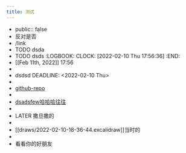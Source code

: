 ```yaml
---
title: 测试
---
```


- public:: false
- 反对是否
- /link
- TODO dsda
- TODO dsds
  :LOGBOOK:
  CLOCK: [2022-02-10 Thu 17:56:36]
  :END:
- [[Feb 11th, 2022]] 17:56
-
- dsdsd
  DEADLINE: <2022-02-10 Thu>
-
- [github-repo](https://github.com/yuexl/Logseq-Note)
-
- <ins>dsadsfew哈哈哈往往</ins>
-
- LATER 撒旦撒的
-
- [[draws/2022-02-10-18-36-44.excalidraw]]当时的
-
- 看看你的好朋友